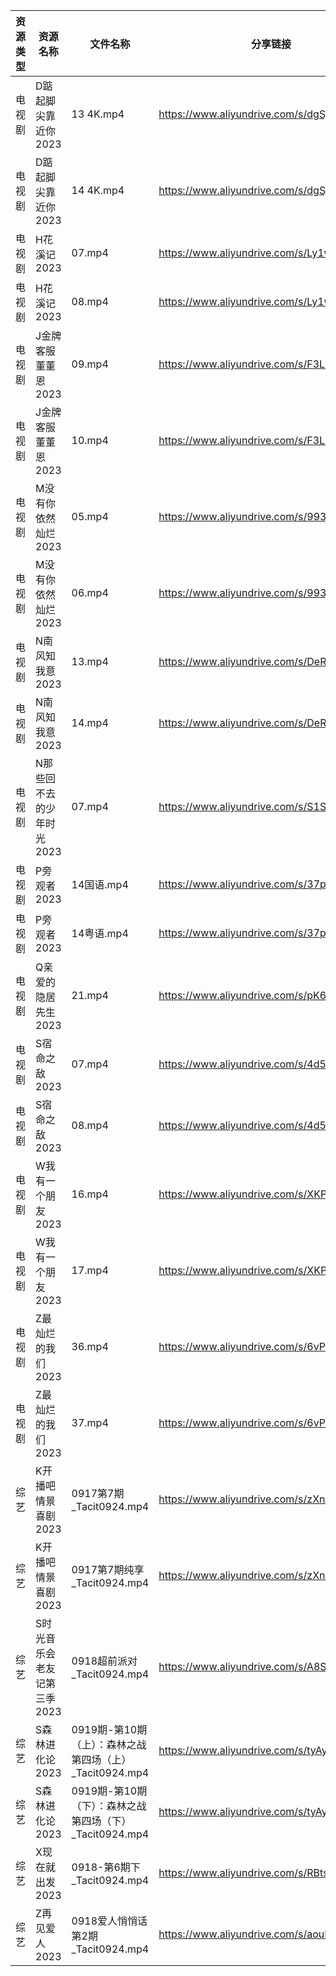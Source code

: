 | 资源类型 | 资源名称             | 文件名称                                    | 分享链接                                      | 更新时间       |
| ---- | ---------------- | --------------------------------------- | ----------------------------------------- | ---------- |
| 电视剧  | D踮起脚尖靠近你2023     | 13 4K.mp4                               | https://www.aliyundrive.com/s/dgSjr6FRir3 | 2023-09-19 |
| 电视剧  | D踮起脚尖靠近你2023     | 14 4K.mp4                               | https://www.aliyundrive.com/s/dgSjr6FRir3 | 2023-09-19 |
| 电视剧  | H花溪记2023         | 07.mp4                                  | https://www.aliyundrive.com/s/Ly1w9W9GHqU | 2023-09-19 |
| 电视剧  | H花溪记2023         | 08.mp4                                  | https://www.aliyundrive.com/s/Ly1w9W9GHqU | 2023-09-19 |
| 电视剧  | J金牌客服董董恩2023     | 09.mp4                                  | https://www.aliyundrive.com/s/F3LXGA976A9 | 2023-09-19 |
| 电视剧  | J金牌客服董董恩2023     | 10.mp4                                  | https://www.aliyundrive.com/s/F3LXGA976A9 | 2023-09-19 |
| 电视剧  | M没有你依然灿烂2023     | 05.mp4                                  | https://www.aliyundrive.com/s/993WCrXf9mD | 2023-09-19 |
| 电视剧  | M没有你依然灿烂2023     | 06.mp4                                  | https://www.aliyundrive.com/s/993WCrXf9mD | 2023-09-19 |
| 电视剧  | N南风知我意2023       | 13.mp4                                  | https://www.aliyundrive.com/s/DeRMnNbejyx | 2023-09-19 |
| 电视剧  | N南风知我意2023       | 14.mp4                                  | https://www.aliyundrive.com/s/DeRMnNbejyx | 2023-09-19 |
| 电视剧  | N那些回不去的少年时光2023  | 07.mp4                                  | https://www.aliyundrive.com/s/S1SRHMCLnjA | 2023-09-19 |
| 电视剧  | P旁观者2023         | 14国语.mp4                                | https://www.aliyundrive.com/s/37pqFfWTwos | 2023-09-19 |
| 电视剧  | P旁观者2023         | 14粤语.mp4                                | https://www.aliyundrive.com/s/37pqFfWTwos | 2023-09-19 |
| 电视剧  | Q亲爱的隐居先生2023     | 21.mp4                                  | https://www.aliyundrive.com/s/pK6ZZintQ5o | 2023-09-19 |
| 电视剧  | S宿命之敌2023        | 07.mp4                                  | https://www.aliyundrive.com/s/4d5Stsg6Pgd | 2023-09-19 |
| 电视剧  | S宿命之敌2023        | 08.mp4                                  | https://www.aliyundrive.com/s/4d5Stsg6Pgd | 2023-09-19 |
| 电视剧  | W我有一个朋友2023      | 16.mp4                                  | https://www.aliyundrive.com/s/XKPwiseqWcd | 2023-09-19 |
| 电视剧  | W我有一个朋友2023      | 17.mp4                                  | https://www.aliyundrive.com/s/XKPwiseqWcd | 2023-09-19 |
| 电视剧  | Z最灿烂的我们2023      | 36.mp4                                  | https://www.aliyundrive.com/s/6vPRBkMxLP1 | 2023-09-19 |
| 电视剧  | Z最灿烂的我们2023      | 37.mp4                                  | https://www.aliyundrive.com/s/6vPRBkMxLP1 | 2023-09-19 |
| 综艺   | K开播吧情景喜剧2023     | 0917第7期_Tacit0924.mp4                   | https://www.aliyundrive.com/s/zXnLC4CM1gv | 2023-09-19 |
| 综艺   | K开播吧情景喜剧2023     | 0917第7期纯享_Tacit0924.mp4                 | https://www.aliyundrive.com/s/zXnLC4CM1gv | 2023-09-19 |
| 综艺   | S时光音乐会老友记第三季2023 | 0918超前派对_Tacit0924.mp4                  | https://www.aliyundrive.com/s/A8SsNUgtosB | 2023-09-19 |
| 综艺   | S森林进化论2023       | 0919期-第10期（上）：森林之战 第四场（上）_Tacit0924.mp4 | https://www.aliyundrive.com/s/tyAyC2H7C97 | 2023-09-19 |
| 综艺   | S森林进化论2023       | 0919期-第10期（下）：森林之战 第四场（下）_Tacit0924.mp4 | https://www.aliyundrive.com/s/tyAyC2H7C97 | 2023-09-19 |
| 综艺   | X现在就出发2023       | 0918-第6期下_Tacit0924.mp4                 | https://www.aliyundrive.com/s/RBtsDZX8Y3n | 2023-09-19 |
| 综艺   | Z再见爱人2023        | 0918爱人悄悄话第2期_Tacit0924.mp4              | https://www.aliyundrive.com/s/aouNVWvAZxj | 2023-09-19 |
